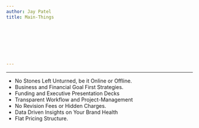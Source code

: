 ```yaml
---
author: Jay Patel
title: Main-Things








---
```



---

- No Stones Left Unturned, be it Online or Offline.
 - Business and Financial Goal First Strategies.
 - Funding and Executive Presentation Decks
 - Transparent Workflow and Project-Management
 -  No Revision Fees or Hidden Charges.
 - Data Driven Insights on Your Brand Health
 - Flat Pricing Structure.



